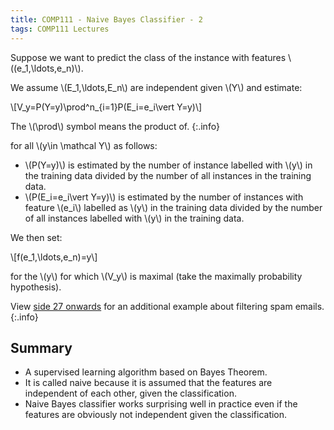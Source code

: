 ```yaml
---
title: COMP111 - Naive Bayes Classifier - 2
tags: COMP111 Lectures
---
```

Suppose we want to predict the class of the instance with features &#92;((e_1,\ldots,e_n)&#92;).

We assume &#92;(E_1,\ldots,E_n&#92;) are independent given &#92;(Y&#92;) and estimate:

&#92;[V_y=P(Y=y)\prod^n&#95;&#123;i=1}P(E_i=e_i\vert Y=y)&#92;]

The &#92;(\prod&#92;) symbol means the product of.
{:.info}

for all &#92;(y\in \mathcal Y&#92;) as follows:

* &#92;(P(Y=y)&#92;) is estimated by the number of instance labelled with &#92;(y&#92;) in the training data divided by the number of all instances in the training data.
* &#92;(P(E_i=e_i\vert Y=y)&#92;) is estimated by the number of instances with feature &#92;(e_i&#92;) labelled as &#92;(y&#92;) in the training data divided by the number of all instances labelled with &#92;(y&#92;) in the training data.

We then set:

&#92;[f(e_1,\ldots,e_n)=y&#92;]

for the &#92;(y&#92;) for which &#92;(V_y&#92;) is maximal (take the maximally probability hypothesis).

View [side 27 onwards]({{site.baseurl}}/assets/COMP111/Lectures/2020-12-08-3.pdf) for an additional example about filtering spam emails.
{:.info}

## Summary 

* A supervised learning algorithm based on Bayes Theorem.
* It is called naive because it is assumed that the features are independent of each other, given the classification.
* Naive Bayes classifier works surprising well in practice even if the features are obviously not independent given the classification.
